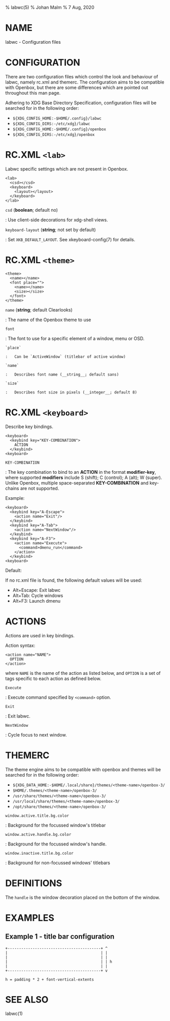% labwc(5)
% Johan Malm
% 7 Aug, 2020

# NAME

labwc - Configuration files

# CONFIGURATION

There are two configuration files which control the look and behaviour of
labwc, namely rc.xml and themerc. The configuration aims to be compatible with
Openbox, but there are some differences which are pointed out throughout this
man page.

Adhering to XDG Base Directory Specification, configuration files will be
searched for in the following order:

- `${XDG_CONFIG_HOME:-$HOME/.config}/labwc`  
- `${XDG_CONFIG_DIRS:-/etc/xdg}/labwc`  
- `${XDG_CONFIG_HOME:-$HOME/.config}/openbox`  
- `${XDG_CONFIG_DIRS:-/etc/xdg}/openbox`  

# RC.XML `<lab>`

Labwc specific settings which are not present in Openbox.

    <lab>
      <csd></csd>
      <keyboard>
        <layout></layout>
      </keyboard>
    </lab>

`csd` (__boolean__; default no)

:   Use client-side decorations for xdg-shell views.

`keyboard-layout` (__string__; not set by default)

:   Set `XKB_DEFAULT_LAYOUT`. See xkeyboard-config(7) for details.

# RC.XML `<theme>`

    <theme>
      <name></name>
      <font place="">
        <name></name>
        <size></size>
      </font>
    </theme>

`name` (__string__; default Clearlooks)

:   The name of the Openbox theme to use

`font`

:   The font to use for a specific element of a window, menu or OSD.

    `place`

    :   Can be `ActiveWindow` (titlebar of active window)

    `name`

    :   Describes font name (__string__; default sans)

    `size`

    :   Describes font size in pixels (__integer__; default 8)

# RC.XML `<keyboard>`

Describe key bindings.

    <keyboard>
      <keybind key="KEY-COMBINATION">
        ACTION
      </keybind>
    <keyboard>

`KEY-COMBINATION`

:   The key combination to bind to an **ACTION** in the format
    **modifier-key**, where supported **modifiers** include S (shift);
    C (control); A (alt); W (super). Unlike Openbox, multiple space-separated
    **KEY-COMBINATION** and key-chains are not supported.

Example:

    <keyboard>
      <keybind key="A-Escape">
        <action name="Exit"/>
      </keybind>
      <keybind key="A-Tab">
        <action name="NextWindow"/>
      </keybind>
      <keybind key="A-F3">
        <action name="Execute">
          <command>dmenu_run</command>
        </action>
      </keybind>
    <keyboard>

Default:

If no rc.xml file is found, the following default values will be used:

- Alt+Escape: Exit labwc  
- Alt+Tab: Cycle windows  
- Alt+F3: Launch dmenu  

# ACTIONS

Actions are used in key bindings.

Action syntax:

    <action name="NAME">
      OPTION
    </action>

where `NAME` is the name of the action as listed below, and `OPTION` is a set
of tags specific to each action as defined below.

`Execute`

:   Execute command specified by `<command>` option.

`Exit`

:   Exit labwc.

`NextWindow`

:   Cycle focus to next window.

# THEMERC

The theme engine aims to be compatible with openbox and themes will be
searched for in the following order:

- `${XDG_DATA_HOME:-$HOME/.local/share}/themes/<theme-name>/openbox-3/`  
- `$HOME/.themes/<theme-name>/openbox-3/`  
- `/usr/share/themes/<theme-name>/openbox-3/`  
- `/usr/local/share/themes/<theme-name>/openbox-3/`  
- `/opt/share/themes/<theme-name>/openbox-3/`  

`window.active.title.bg.color`

:   Background for the focussed window's titlebar

`window.active.handle.bg.color`

:   Background for the focussed window's handle.

`window.inactive.title.bg.color`

:   Background for non-focussed windows' titlebars

# DEFINITIONS

The `handle` is the window decoration placed on the bottom of the window.

# EXAMPLES

## Example 1 - title bar configuration

    +-----------------------------------------+ ^
    |                                         | |
    |                                         | |
    |                                         | | h
    |                                         | |
    +-----------------------------------------+ v

    h = padding * 2 + font-vertical-extents


# SEE ALSO

labwc(1)
